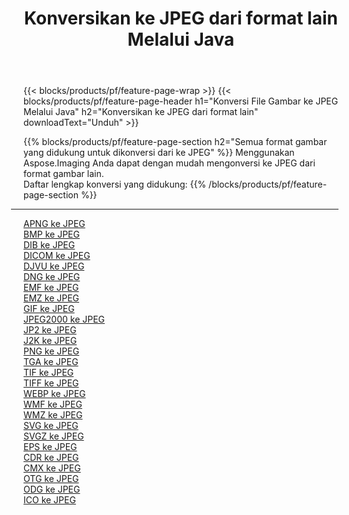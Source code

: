 ﻿---
title: Konversikan ke JPEG dari format lain Melalui Java 
weight: 3920
url: /id/java/conversion/to/jpeg 
lang: id
langdirlevel: 2
locales: zh-hans,ja,it,ru,de,es,fr,nl,id,lt,pl,pt,vi,tr,ko,zh-hant,ar,hi,th,sv,cs,uk,he
description: Menggunakan Aspose.Imaging Anda dapat dengan mudah mengonversi ke JPEG dari format lain
---

{{< blocks/products/pf/feature-page-wrap >}}
{{< blocks/products/pf/feature-page-header h1="Konversi File Gambar ke JPEG Melalui Java" h2="Konversikan ke JPEG dari format lain" downloadText="Unduh" >}}


{{% blocks/products/pf/feature-page-section  h2="Semua format gambar yang didukung untuk dikonversi dari ke JPEG" %}}
Menggunakan Aspose.Imaging Anda dapat dengan mudah mengonversi ke JPEG dari format gambar lain.
<br/>
Daftar lengkap konversi yang didukung:
{{% /blocks/products/pf/feature-page-section %}}
<div class="container-fluid productfamilypage bg-gray">
    <div class="convertypes bg-gray agp-content section">
        <div class="container">
		<hr style="margin-left:-20px;"/>
		<div class="row other-converters">
		    <div class='col-md-2 other-converter remove-lp remove-rp'><a href="/imaging/id/java/conversion/apng-to-jpeg" >APNG ke JPEG</a></div>
<div class='col-md-2 other-converter remove-lp remove-rp'><a href="/imaging/id/java/conversion/bmp-to-jpeg" >BMP ke JPEG</a></div>
<div class='col-md-2 other-converter remove-lp remove-rp'><a href="/imaging/id/java/conversion/dib-to-jpeg" >DIB ke JPEG</a></div>
<div class='col-md-2 other-converter remove-lp remove-rp'><a href="/imaging/id/java/conversion/dicom-to-jpeg" >DICOM ke JPEG</a></div>
<div class='col-md-2 other-converter remove-lp remove-rp'><a href="/imaging/id/java/conversion/djvu-to-jpeg" >DJVU ke JPEG</a></div>
<div class='col-md-2 other-converter remove-lp remove-rp'><a href="/imaging/id/java/conversion/dng-to-jpeg" >DNG ke JPEG</a></div>
<div class='col-md-2 other-converter remove-lp remove-rp'><a href="/imaging/id/java/conversion/emf-to-jpeg" >EMF ke JPEG</a></div>
<div class='col-md-2 other-converter remove-lp remove-rp'><a href="/imaging/id/java/conversion/emz-to-jpeg" >EMZ ke JPEG</a></div>
<div class='col-md-2 other-converter remove-lp remove-rp'><a href="/imaging/id/java/conversion/gif-to-jpeg" >GIF ke JPEG</a></div>
<div class='col-md-2 other-converter remove-lp remove-rp'><a href="/imaging/id/java/conversion/jpeg2000-to-jpeg" >JPEG2000 ke JPEG</a></div>
<div class='col-md-2 other-converter remove-lp remove-rp'><a href="/imaging/id/java/conversion/jp2-to-jpeg" >JP2 ke JPEG</a></div>
<div class='col-md-2 other-converter remove-lp remove-rp'><a href="/imaging/id/java/conversion/j2k-to-jpeg" >J2K ke JPEG</a></div>
<div class='col-md-2 other-converter remove-lp remove-rp'><a href="/imaging/id/java/conversion/png-to-jpeg" >PNG ke JPEG</a></div>
<div class='col-md-2 other-converter remove-lp remove-rp'><a href="/imaging/id/java/conversion/tga-to-jpeg" >TGA ke JPEG</a></div>
<div class='col-md-2 other-converter remove-lp remove-rp'><a href="/imaging/id/java/conversion/tif-to-jpeg" >TIF ke JPEG</a></div>
<div class='col-md-2 other-converter remove-lp remove-rp'><a href="/imaging/id/java/conversion/tiff-to-jpeg" >TIFF ke JPEG</a></div>
<div class='col-md-2 other-converter remove-lp remove-rp'><a href="/imaging/id/java/conversion/webp-to-jpeg" >WEBP ke JPEG</a></div>
<div class='col-md-2 other-converter remove-lp remove-rp'><a href="/imaging/id/java/conversion/wmf-to-jpeg" >WMF ke JPEG</a></div>
<div class='col-md-2 other-converter remove-lp remove-rp'><a href="/imaging/id/java/conversion/wmz-to-jpeg" >WMZ ke JPEG</a></div>
<div class='col-md-2 other-converter remove-lp remove-rp'><a href="/imaging/id/java/conversion/svg-to-jpeg" >SVG ke JPEG</a></div>
<div class='col-md-2 other-converter remove-lp remove-rp'><a href="/imaging/id/java/conversion/svgz-to-jpeg" >SVGZ ke JPEG</a></div>
<div class='col-md-2 other-converter remove-lp remove-rp'><a href="/imaging/id/java/conversion/eps-to-jpeg" >EPS ke JPEG</a></div>
<div class='col-md-2 other-converter remove-lp remove-rp'><a href="/imaging/id/java/conversion/cdr-to-jpeg" >CDR ke JPEG</a></div>
<div class='col-md-2 other-converter remove-lp remove-rp'><a href="/imaging/id/java/conversion/cmx-to-jpeg" >CMX ke JPEG</a></div>
<div class='col-md-2 other-converter remove-lp remove-rp'><a href="/imaging/id/java/conversion/otg-to-jpeg" >OTG ke JPEG</a></div>
<div class='col-md-2 other-converter remove-lp remove-rp'><a href="/imaging/id/java/conversion/odg-to-jpeg" >ODG ke JPEG</a></div>
<div class='col-md-2 other-converter remove-lp remove-rp'><a href="/imaging/id/java/conversion/ico-to-jpeg" >ICO ke JPEG</a></div>
                </div>
        </div>
    </div>
</div>
<br/>

